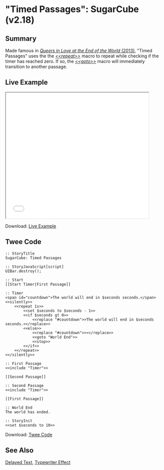 # "Timed Passages": SugarCube (v2.18)

## Summary

Made famous in [*Queers in Love at the End of the World* (2013)](http://auntiepixelante.com/endoftheworld/), "Timed Passages" uses the the [*&lt;&lt;repeat&gt;&gt;*](http://www.motoslave.net/sugarcube/2/docs/macros.html#macros-repeat) macro to repeat while checking if the timer has reached zero. If so, the [*&lt;&lt;goto&gt;&gt;*](http://www.motoslave.net/sugarcube/2/docs/macros.html#macros-goto) macro will immediately transition to another passage.

## Live Example
<section>
<iframe src="sugarcube_timedpassages_example.html" height=400 width=90%></iframe>


Download: <a href="sugarcube_timedpassages_example.html" target="_blank">Live Example</a>
</section>

## Twee Code

```
:: StoryTitle
SugarCube: Timed Passages

:: StoryJavaScript[script]
UIBar.destroy();

:: Start
[[Start Timer|First Passage]]

:: Timer
<span id="countdown">The world will end in $seconds seconds.</span>
<<silently>>
    <<repeat 1s>>
        <<set $seconds to $seconds - 1>>
        <<if $seconds gt 0>>
            <<replace "#countdown">>The world will end in $seconds seconds.<</replace>>
        <<else>>
            <<replace "#countdown">><</replace>>
            <<goto "World End">>
            <<stop>>
        <</if>>
    <</repeat>>
<</silently>>

:: First Passage
<<include "Timer">>

[[Second Passage]]

:: Second Passage
<<include "Timer">>

[[First Passage]]

:: World End
The world has ended.

:: StoryInit
<<set $seconds to 10>>

```

Download: <a href="sugarcube_timedpassages_twee.txt" target="_blank">Twee Code</a>

## See Also

[Delayed Text](../../delayedtext/sugarcube/sugarcube_delayedtext.md), [Typewriter Effect](../../typewriter/sugarcube/sugarcube_typewriter.md)
